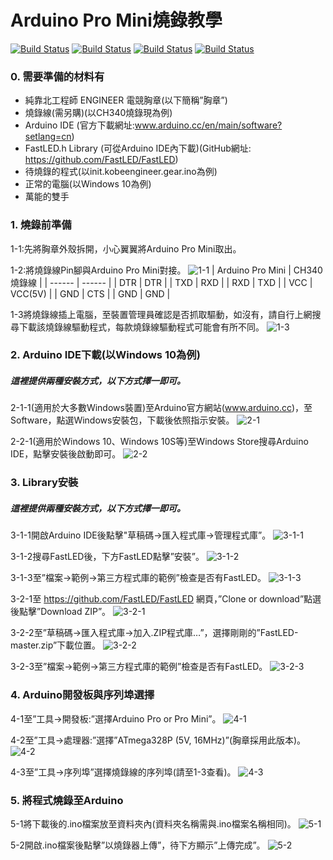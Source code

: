 # Arduino Pro Mini燒錄教學

[![Build Status](https://img.shields.io/badge/facebook-@init.kobeengineer-3b5998.svg)](https://www.facebook.com/init.kobeengineer)
[![Build Status](https://img.shields.io/badge/facebook-@init.kobeengineer-3b5998.svg)](https://www.facebook.com/kaobei.engineer)
[![Build Status](https://img.shields.io/badge/twitter-@kaobei_engineer-55acee.svg)](https://twitter.com/kaobei_engineer)
[![Build Status](https://img.shields.io/badge/plurk-@kaobei_engineer-ff574d.svg)](https://www.plurk.com/kaobei_engineer)

### 0.	需要準備的材料有

  - 純靠北工程師 ENGINEER 電競胸章(以下簡稱”胸章”)
  - 燒錄線(需另購)(以CH340燒錄現為例)
  - Arduino IDE (官方下載網址:www.arduino.cc/en/main/software?setlang=cn)
  - FastLED.h Library (可從Arduino IDE內下載)(GitHub網址: https://github.com/FastLED/FastLED)
  - 待燒錄的程式(以init.kobeengineer.gear.ino為例)
  - 正常的電腦(以Windows 10為例)
  - 萬能的雙手

### 1.	燒錄前準備

1-1:先將胸章外殼拆開，小心翼翼將Arduino Pro Mini取出。

1-2:將燒錄線Pin腳與Arduino Pro Mini對接。
![1-1](https://i.imgur.com/v0jzizZ.jpg)
| Arduino Pro Mini | CH340燒錄線 |
| ------ | ------ |
| DTR | DTR |
| TXD | RXD |
| RXD | TXD |
| VCC | VCC(5V) |
| GND | CTS |
| GND | GND |

1-3將燒錄線插上電腦，至裝置管理員確認是否抓取驅動，如沒有，請自行上網搜尋下載該燒錄線驅動程式，每款燒錄線驅動程式可能會有所不同。
![1-3](https://i.imgur.com/kbLgyM3.png)

### 2.	Arduino IDE下載(以Windows 10為例)
##### 這裡提供兩種安裝方式，以下方式擇一即可。

2-1-1(適用於大多數Windows裝置)至Arduino官方網站(www.arduino.cc)，至Software，點選Windows安裝包，下載後依照指示安裝。
![2-1](https://i.imgur.com/1dyhtpN.png)

2-2-1(適用於Windows 10、Windows 10S等)至Windows Store搜尋Arduino IDE，點擊安裝後啟動即可。
![2-2](https://i.imgur.com/nl7yXJk.png)

### 3.	Library安裝
##### 這裡提供兩種安裝方式，以下方式擇一即可。

3-1-1開啟Arduino IDE後點擊"草稿碼->匯入程式庫->管理程式庫”。
![3-1-1](https://i.imgur.com/xxER4Qu.png)

3-1-2搜尋FastLED後，下方FastLED點擊”安裝”。
![3-1-2](https://i.imgur.com/LRFZ79R.png)

3-1-3至”檔案->範例->第三方程式庫的範例”檢查是否有FastLED。
![3-1-3](https://i.imgur.com/UecQCst.png)

3-2-1至 https://github.com/FastLED/FastLED 網頁，”Clone or download”點選後點擊”Download ZIP”。
![3-2-1](https://i.imgur.com/tOYIwJe.png)

3-2-2至”草稿碼->匯入程式庫->加入.ZIP程式庫…”，選擇剛剛的”FastLED-master.zip”下載位置。
![3-2-2](https://i.imgur.com/4Y7zBtW.png)

3-2-3至”檔案->範例->第三方程式庫的範例”檢查是否有FastLED。
![3-2-3](https://i.imgur.com/aKhbrfO.png)

### 4.	Arduino開發板與序列埠選擇

4-1至”工具->開發板:”選擇Arduino Pro or Pro Mini”。
![4-1](https://i.imgur.com/IiA4EVj.png)

4-2至”工具->處理器:”選擇”ATmega328P (5V, 16MHz)”(胸章採用此版本)。
![4-2](https://i.imgur.com/GYYvXn2.png)

4-3至”工具->序列埠”選擇燒錄線的序列埠(請至1-3查看)。
![4-3](https://i.imgur.com/JRJLTBa.png)

### 5.	將程式燒錄至Arduino

5-1將下載後的.ino檔案放至資料夾內(資料夾名稱需與.ino檔案名稱相同)。
![5-1](https://i.imgur.com/fJ3hy3r.png)

5-2開啟.ino檔案後點擊”以燒錄器上傳”，待下方顯示”上傳完成”。
![5-2](https://i.imgur.com/FIOUNLh.png)
